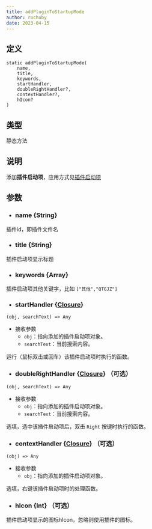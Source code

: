 ```yaml
---
title: addPluginToStartupMode
author: ruchuby
date: 2023-04-15
---
```


## 定义

```ahk
static addPluginToStartupMode(
    name,
    title,
    keywords,
    startHandler,
    doubleRightHandler?,
    contextHandler?,
    hIcon?
)
```

## 类型

静态方法

## 说明

添加**插件启动项**，应用方式见[插件启动项](../dev/startup/)

## 参数

- ### name {String}

插件id，即插件文件名

- ### title {String}

插件启动项显示标题

- ### keywords {Array}

插件启动项其他关键字，比如 `["其他","QTGJZ"]`

- ### startHandler {[Closure](https://orz707.gitee.io/v2/docs/Functions.htm#closures)}

```ahk
(obj, searchText) => Any
```

- 接收参数
    - `obj`：指向添加的插件启动项对象。
    - `searchText`：当前搜索内容。

运行（鼠标双击或回车）该插件启动项时执行的函数。

- ### doubleRightHandler {[Closure](https://orz707.gitee.io/v2/docs/Functions.htm#closures)} （可选）

```ahk
(obj, searchText) => Any
```

- 接收参数
    - `obj`：指向添加的插件启动项对象。
    - `searchText`：当前搜索内容。

选填，选中该插件启动项后，双击 `Right` 按键时执行的函数。

- ### contextHandler {[Closure](https://orz707.gitee.io/v2/docs/Functions.htm#closures)} （可选）

```ahk
(obj) => Any
```

- 接收参数
    - `obj`：指向添加的插件启动项对象。

选填，右键该插件启动项时的处理函数。

- ### hIcon {Int} （可选）

插件启动项显示的图标hIcon，忽略则使用插件的图标。